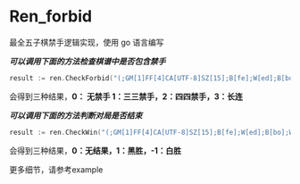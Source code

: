 # Ren_forbid

最全五子棋禁手逻辑实现，使用 go 语言编写

***可以调用下面的方法检查棋谱中是否包含禁手***

```go
result := ren.CheckForbid("(;GM[1]FF[4]CA[UTF-8]SZ[15];B[fe];W[ed];B[bo];W[aa];B[ff];W[nn];B[fh];W[oo];B[fi];W[lo];B[fj];W[ej];B[gg];W[hn];B[hg];W[fa];B[if];W[am];B[ih];W[je];B[na];W[ji];B[ig])")// 棋谱sgf文件
```

会得到三种结果，**0： 无禁手 1：三三禁手，2：四四禁手，3：长连**



***可以调用下面的方法判断对局是否结束***

```go
result := ren.CheckWin("(;GM[1]FF[4]CA[UTF-8]SZ[15];B[fe];W[ed];B[bo];W[aa];B[ff];W[nn];B[fh];W[oo];B[fi];W[lo];B[fj];W[ej];B[gg];W[hn];B[hg];W[fa];B[if];W[am];B[ih];W[je];B[na];W[ji];B[ig])")// 棋谱sgf文件
```

会得到三种结果，**0：无结果，1：黑胜，-1：白胜**

更多细节，请参考example